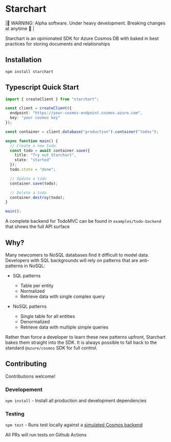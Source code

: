 # Starchart

|🚧 WARNING: Alpha software. Under heavy development. Breaking changes at anytime 🚧 |

Starchart is an opinionated SDK for Azure Cosmos DB with baked in best practices for storing documents and relationships

## Installation

`npm install starchart`

## Typescript Quick Start

```ts
import { createClient } from "starchart";

const client = createClient({
  endpoint: "https://your-cosmos-endpoint.cosmos.azure.com",
  key: "your cosmos key"
});

const container = client.database("production").container("todos");

async function main() {
  // Create a new todo
  const todo = await container.save({
    title: "Try out Starchart",
    state: "started"
  });
  todo.state = "done";

  // Update a todo
  container.save(todo);

  // Delete a todo
  container.destroy(todo);
}

main();
```

A complete backend for TodoMVC can be found in `examples/todo-backend` that shows the full API surface

## Why?

Many newcomers to NoSQL databases find it difficult to model data. Developers with SQL backgrounds will rely on patterns that are anti-patterns in NoSQL:

- SQL patterns

  - Table per entity
  - Normalized
  - Retrieve data with single complex query

- NoSQL patterns
  - Single table for all entities
  - Denormalized
  - Retrieve data with multiple simple queries

Rather than force a developer to learn these new patterns upfront, Starchart bakes them straight into the SDK. It is always possible to fall back to the standard `@azure/cosmos` SDK for full control.

## Contributing

Contributions welcome!

### Developement

`npm install` - Install all production and development dependencies

### Testing

`npm test` - Runs test locally against a [simulated Cosmos backend](https://github.com/zeit/cosmosdb-server)

All PRs will run tests on Github Actions
